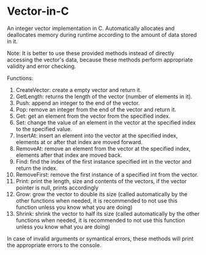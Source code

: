 # Vector-in-C

An integer vector implementation in C.
Automatically allocates and deallocates memory during runtime according to the amount of data stored in it.

Note: It is better to use these provided methods instead of directly accessing the vector's data, because these methods perform appropriate validity and error checking.

Functions:
1. CreateVector: create a empty vector and return it.
2. GetLength: returns the length of the vector (number of elements in it).
3. Push: append an integer to the end of the vector.
4. Pop: remove an integer from the end of the vector and return it.
5. Get: get an element from the vector from the specified index.
6. Set: change the value of an element in the vector at the specified index to the specified value.
7. InsertAt: insert an element into the vector at the specified index, elements at or after that index are moved forward. 
8. RemoveAt: remove an element from the vector at the specified index, elements after that index are moved back.
9. Find: find the index of the first instance specified int in the vector and return the index.
10. RemoveFirst: remove the first instance of a specified int from the vector.
11. Print: print the length, size and contents of the vectors, if the vector pointer is null, prints accordingly
12. Grow: grow the vector to double its size (called automatically by the other functions when needed, it is recommended to not use this function unless you know what you are doing)
13. Shrink: shrink the vector to half its size (called automatically by the other functions when needed, it is recommended to not use this function unless you know what you are doing)

In case of invalid arguments or symantical errors, these methods will print the appropriate errors to the console.

